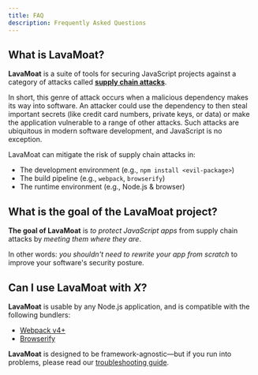 ```yaml
---
title: FAQ
description: Frequently Asked Questions
---
```


## What is LavaMoat?

**LavaMoat** is a suite of tools for securing JavaScript projects against a
category of attacks called [**supply chain attacks**][supply-chain-attack].

In short, this genre of attack occurs when a malicious dependency makes its way
into software. An attacker could use the dependency to then steal important
secrets (like credit card numbers, private keys, or data) or make the
application vulnerable to a range of other attacks. Such attacks are ubiquitous
in modern software development, and JavaScript is no exception.

LavaMoat can mitigate the risk of supply chain attacks in:

- The development environment (e.g., `npm install <evil-package>`)
- The build pipeline (e.g., `webpack`, `browserify`)
- The runtime environment (e.g., Node.js & browser)

## What is the goal of the LavaMoat project?

**The goal of LavaMoat** is _to protect JavaScript apps_ from supply chain
attacks by _meeting them where they are_.

In other words: _you shouldn't need to rewrite your app from scratch_ to improve
your software's security posture.

## Can I use LavaMoat with _X_?

**LavaMoat** is usable by any Node.js application, and is compatible with the
following bundlers:

- [Webpack v4+](https://webpack.js.org)
- [Browserify](https://browserify.org)

**LavaMoat** is designed to be framework-agnostic—but if you run into problems,
please read our [troubleshooting guide][troubleshooting].

[troubleshooting]: /guide/troubleshooting/
[supply-chain-attack]: https://en.wikipedia.org/wiki/Supply_chain_attack
